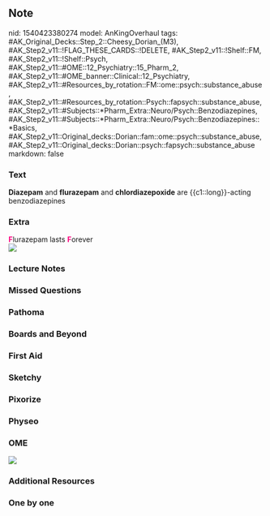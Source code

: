 ## Note
nid: 1540423380274
model: AnKingOverhaul
tags: #AK_Original_Decks::Step_2::Cheesy_Dorian_(M3), #AK_Step2_v11::!FLAG_THESE_CARDS::!DELETE, #AK_Step2_v11::!Shelf::FM, #AK_Step2_v11::!Shelf::Psych, #AK_Step2_v11::#OME::12_Psychiatry::15_Pharm_2, #AK_Step2_v11::#OME_banner::Clinical::12_Psychiatry, #AK_Step2_v11::#Resources_by_rotation::FM::ome::psych::substance_abuse, #AK_Step2_v11::#Resources_by_rotation::Psych::fapsych::substance_abuse, #AK_Step2_v11::#Subjects::*Pharm_Extra::Neuro/Psych::Benzodiazepines, #AK_Step2_v11::#Subjects::*Pharm_Extra::Neuro/Psych::Benzodiazepines::*Basics, #AK_Step2_v11::Original_decks::Dorian::fam::ome::psych::substance_abuse, #AK_Step2_v11::Original_decks::Dorian::psych::fapsych::substance_abuse
markdown: false

### Text
<b>Diazepam</b> and <b>flurazepam</b> and <b>chlordiazepoxide</b>
are {{c1::long}}-acting benzodiazepines

### Extra
<div>
  <b><font color="#FC0280">F</font></b>lurazepam lasts
  <b><font color="#FC0280">F</font></b>orever
</div><img src="paste-27006754357251.jpg">

### Lecture Notes


### Missed Questions


### Pathoma


### Boards and Beyond


### First Aid


### Sketchy


### Pixorize


### Physeo


### OME
<div class="ome-widget">
  <a href=
  "https://onlinemeded.org/spa/psychiatry?ref=anki"><img src=
  "_OME_AnkiFlashcards_Topic_5.png"></a>
</div>

### Additional Resources


### One by one

